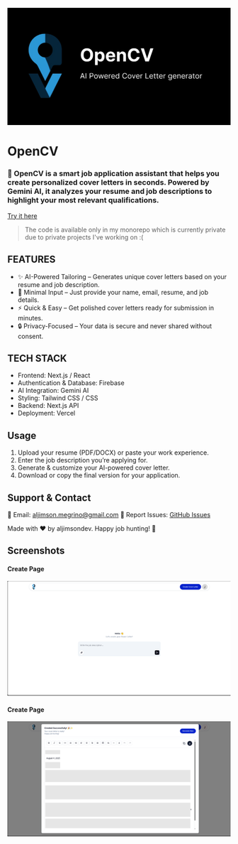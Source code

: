 
![Logo](opengraph.png)
# OpenCV
### 🚀 OpenCV is a smart job application assistant that helps you create personalized cover letters in seconds. Powered by Gemini AI, it analyzes your resume and job descriptions to highlight your most relevant qualifications.
[Try it here](https://opencv.aljimsondev.site/)

> The code is available only in my monorepo which is currently private due to private projects I've working on :(

## FEATURES

 - ✨ AI-Powered Tailoring – Generates unique cover letters based on your resume and job description.
 - 📄 Minimal Input – Just provide your name, email, resume, and job details.
 - ⚡ Quick & Easy – Get polished cover letters ready for submission in minutes.
 - 🔒 Privacy-Focused – Your data is secure and never shared without consent.

## TECH STACK
- Frontend: Next.js / React
- Authentication & Database: Firebase
- AI Integration: Gemini AI
- Styling: Tailwind CSS / CSS
- Backend: Next.js API
- Deployment: Vercel

## Usage
  1. Upload your resume (PDF/DOCX) or paste your work experience.
  2. Enter the job description you’re applying for.
  3. Generate & customize your AI-powered cover letter.
  4. Download or copy the final version for your application.

## Support & Contact
📧 Email: aljimson.megrino@gmail.com
🐛 Report Issues: [GitHub Issues](https://github.com/aljimsondev/open-cv/issues)

Made with ❤️ by aljimsondev. Happy job hunting! 🎯

## Screenshots
 #### Create Page
   ![create](create.png)

 #### Create Page
   ![create](generated.png)

 



